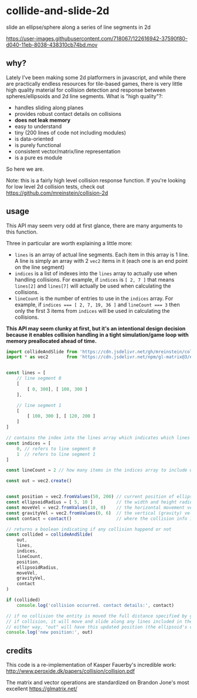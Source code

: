 # collide-and-slide-2d
slide an ellipse/sphere along a series of line segments in 2d

https://user-images.githubusercontent.com/718067/122616942-37590f80-d040-11eb-8038-438310cb74bd.mov


## why?

Lately I've been making some 2d platformers in javascript, and while there are practically endless resources for tile-based games, there is very little high quality material for collision detection and response between spheres/ellipsoids and 2d line segments. What is "high quality"?:
* handles sliding along planes
* provides robust contact details on collisions
* **does not leak memory**
* easy to understand
* tiny (200 lines of code not including modules)
* is data-oriented
* is purely functional
* consistent vector/matrix/line representation
* is a pure es module

So here we are.


Note: this is a fairly high level collision response function. If you're looking for low level 2d collision tests, check out https://github.com/mreinstein/collision-2d


## usage

This API may seem very odd at first glance, there are many arguments to this function.

Three in particular are worth explaining a little more:
* `lines` is an array of actual line segments. Each item in this array is 1 line. A line is simply an array with 2 `vec2` items in it (each one is an end point on the line segment)
* `indices` is a list of indexes into the `lines` array to actually use when handling collisions. For example, if `indices` is `[ 2, 7 ]` that means `lines[2]` and `lines[7]` will actually be used when calculating the collisions.
* `lineCount` is the number of entries to use in the `indices` array. For example, if `indices === [ 2, 7, 19, 36 ]` and `lineCount === 3` then only the first 3 items from `indices` will be used in calculating the collisions.


**This API may seem clunky at first, but it's an intentional design decision because it enables collision handling in a tight simulation/game loop with memory preallocated ahead of time.**



```javascript
import collideAndSlide from 'https://cdn.jsdelivr.net/gh/mreinstein/collide-and-slide-2d/collide-and-slide.js'
import * as vec2       from 'https://cdn.jsdelivr.net/npm/gl-matrix@3/esm/vec2.js'


const lines = [
	// line segment 0
	[
		[ 0, 300], [ 100, 300 ]
	],

	// line segment 1
	[
		[ 100, 300 ], [ 120, 200 ]
	]
]

// contains the index into the lines array which indicates which lines to include when colliding
const indices = [
	0, // refers to line segment 0
	1  // refers to line segment 1
]

const lineCount = 2 // how many items in the indices array to include when colliding

const out = vec2.create()


const position = vec2.fromValues(50, 200) // current position of ellipsoid (center)
const ellipsoidRadius = [ 5, 10 ]         // the width and height radius of the ellipsoid
const moveVel = vec2.fromValues(10, 0)    // the horizontal movement velocity is 10 right
const gravityVel = vec2.fromValues(0, 6)  // the vertical (gravity) velocity is 6 down
const contact = contact()                 // where the collision info is stored

// returns a boolean indicating if any collision happend or not
const collided = collideAndSlide(
    out,
    lines,
    indices,
    lineCount,
    position,
    ellipsoidRadius,
    moveVel,
    gravityVel,
    contact
)

if (collided)
	console.log('collision occurred. contact details:', contact)

// if no collision the entity is moved the full distance specified by gravity and move velocities.
// if collision, it will move and slide along any lines included in the lines list.
// either way, "out" will have this updated position (the ellipsoid's center point.)
console.log('new position:', out)

```


## credits

This code is a re-implementation of Kasper Fauerby's incredible work: http://www.peroxide.dk/papers/collision/collision.pdf

The matrix and vector operations are standardized on Brandon Jone's most excellent https://glmatrix.net/ 
